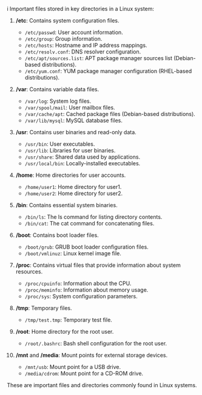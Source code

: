 i
Important files stored in key directories in a Linux system:

1. **/etc**: Contains system configuration files.
   - `/etc/passwd`: User account information.
   - `/etc/group`: Group information.
   - `/etc/hosts`: Hostname and IP address mappings.
   - `/etc/resolv.conf`: DNS resolver configuration.
   - `/etc/apt/sources.list`: APT package manager sources list (Debian-based distributions).
   - `/etc/yum.conf`: YUM package manager configuration (RHEL-based distributions).

2. **/var**: Contains variable data files.
   - `/var/log`: System log files.
   - `/var/spool/mail`: User mailbox files.
   - `/var/cache/apt`: Cached package files (Debian-based distributions).
   - `/var/lib/mysql`: MySQL database files.

3. **/usr**: Contains user binaries and read-only data.
   - `/usr/bin`: User executables.
   - `/usr/lib`: Libraries for user binaries.
   - `/usr/share`: Shared data used by applications.
   - `/usr/local/bin`: Locally-installed executables.

4. **/home**: Home directories for user accounts.
   - `/home/user1`: Home directory for user1.
   - `/home/user2`: Home directory for user2.

5. **/bin**: Contains essential system binaries.
   - `/bin/ls`: The ls command for listing directory contents.
   - `/bin/cat`: The cat command for concatenating files.

6. **/boot**: Contains boot loader files.
   - `/boot/grub`: GRUB boot loader configuration files.
   - `/boot/vmlinuz`: Linux kernel image file.

7. **/proc**: Contains virtual files that provide information about system resources.
   - `/proc/cpuinfo`: Information about the CPU.
   - `/proc/meminfo`: Information about memory usage.
   - `/proc/sys`: System configuration parameters.

8. **/tmp**: Temporary files.
   - `/tmp/test.tmp`: Temporary test file.

9. **/root**: Home directory for the root user.
   - `/root/.bashrc`: Bash shell configuration for the root user.

10. **/mnt** and **/media**: Mount points for external storage devices.
    - `/mnt/usb`: Mount point for a USB drive.
    - `/media/cdrom`: Mount point for a CD-ROM drive.

These are important files and directories commonly found in Linux systems.

